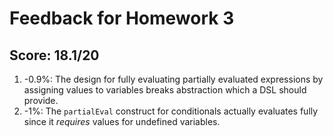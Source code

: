 # Feedback for Homework 3

## Score: 18.1/20

1. -0.9%: The design for fully evaluating partially evaluated expressions by assigning values to variables breaks abstraction which a DSL should provide.
2. -1%: The `partialEval` construct for conditionals actually evaluates fully since it *requires* values for undefined variables.
